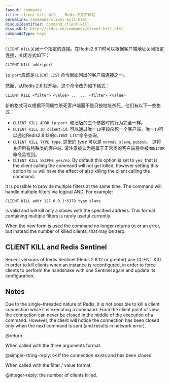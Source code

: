 ```yaml
---
layout: commands
title: client-kill 命令 -- Redis中文资料站
permalink: commands/client-kill.html
disqusIdentifier: command_client-kill
disqusUrl: http://redis.cn/commands/client-kill.html
commandsType: keys
---
```


`CLIENT KILL`关闭一个指定的连接。在Redis2.8.11时可以根据客户端地址关闭指定连接，关闭方式如下：

    CLIENT KILL addr:port

`ip:port`应该是`CLIENT LIST` 命令里面列出的客户端连接之一。

然而，从Redis 2.8.12开始，这个命令改为如下格式：

    CLIENT KILL <filter> <value> ... ... <filter> <value>

新的格式可以根据不同属性杀死客户端而不是只按地址杀死。他们有以下一些格式：

* `CLIENT KILL ADDR ip:port`. 和旧版的三个参数时的行为完全一样。
* `CLIENT KILL ID client-id`. 可以通过唯一`ID`字段杀死一个客户端，唯一`ID`可以通过Redis2.8.12的`CLIENT LIST`命令查询。
* `CLIENT KILL TYPE type`, 这里的 *type* 可以是 `normal`, `slave`, `pubsub`。 这将关闭所有特殊类的客户端. 请注意被认为是属于正常类的客户端将会被`MONITOR`命令监视到。
* `CLIENT KILL SKIPME yes/no`. By default this option is set to `yes`, that is, the client calling the command will not get killed, however setting this option to `no` will have the effect of also killing the client calling the command.

It is possible to provide multiple filters at the same time. The command will handle multiple filters via logical AND. For example:

    CLIENT KILL addr 127.0.0.1:6379 type slave

is valid and will kill only a slaves with the specified address. This format containing multiple filters is rarely useful currently.

When the new form is used the command no longer returns `OK` or an error, but instead the number of killed clients, that may be zero.

## CLIENT KILL and Redis Sentinel

Recent versions of Redis Sentinel (Redis 2.8.12 or greater) use CLIENT KILL
in order to kill clients when an instance is reconfigured, in order to
force clients to perform the handshake with one Sentinel again and update
its configuration.

## Notes

Due to the single-threaded nature of Redis, it is not possible to
kill a client connection while it is executing a command. From
the client point of view, the connection can never be closed
in the middle of the execution of a command. However, the client
will notice the connection has been closed only when the
next command is sent (and results in network error).

@return

When called with the three arguments format:

@simple-string-reply: `OK` if the connection exists and has been closed

When called with the filter / value format:

@integer-reply: the number of clients killed.
